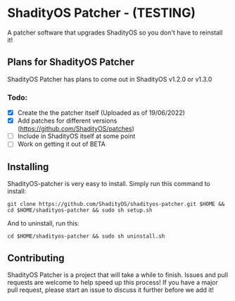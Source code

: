 # ShadityOS Patcher - (TESTING)
A patcher software that upgrades ShadityOS so you don't have to reinstall it!
## Plans for ShadityOS Patcher
ShadityOS Patcher has plans to come out in ShadityOS v1.2.0 or v1.3.0
### Todo:
- [x] Create the the patcher itself (Uploaded as of 19/06/2022)
- [x] Add patches for different versions  (https://github.com/ShadityOS/patches)
- [ ] Include in ShadityOS itself at some point
- [ ] Work on getting it out of BETA

## Installing
ShadityOS-patcher is very easy to install. Simply run this command to install:
```
git clone https://github.com/ShadityOS/shadityos-patcher.git $HOME && cd $HOME/shadityos-patcher && sudo sh setup.sh
```
And to uninstall, run this:
```
cd $HOME/shadityos-patcher && sudo sh uninstall.sh
```

## Contributing
ShadityOS Patcher is a project that will take a while to finish. Issues and pull requests are welcome to help speed up this process! If you have a major pull request, please start an issue to discuss it further before we add it!
